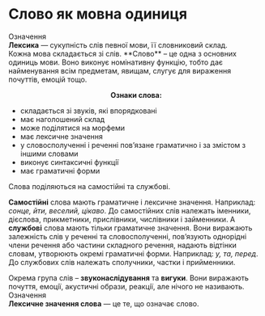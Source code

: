 # Слово як мовна одиниця

<div class="space"><div class="eoz-wrap">
<span class="eoz">Означення</span>
<div class="eoz-text">
<b>Лексика</b> — сукупнiсть слiв певної мови, її словниковий склад.
</div>
</div>
</div>

<div class="space">Кожна мова складається зi слiв. **Слово** – це одна з основних одиниць мови. Воно виконує номiнативну функцiю, тобто дає найменування всiм предметам, явищам, слугує для вираження почуттiв, емоцiй тощо.</div>

<p align="center"><b>Ознаки слова:</b></p>
<ul>
<li>складається зi звукiв, якi впорядкованi</li>
<li>має наголошений склад</li>
<li>може подiлятися на морфеми</li>
<li>має лексичне значення</li>
<li>у словосполученнi i реченнi пов’язане граматично i за змiстом з iншими словами</li>
<li>виконує синтаксичнi функцiї</li>
<li>має граматичнi форми</li>
</ul>

Слова подiляються на самостiйнi та службовi.

**Самостiйнi** слова мають граматичне i лексичне значення. Наприклад: *сонце, йти, веселий, цiкаво*. До самостiйних слiв належать iменники, дiєслова, прикметники, прислiвники, числiвники i займенники. А **cлужбовi** слова мають тiльки граматичне значення. Вони виражають залежнiсть слiв у реченнi та словосполученнi, пов’язують однорiднi члени речення або частини складного речення, надають вiдтiнки словам, утворюють окремi граматичнi форми. Наприклад: *у, та, перед*. До службових слiв належать сполучники, частки i прийменники.

<div class="space">Окрема група слiв – <b>звуконаслiдування</b> та <b>вигуки</b>. Вони виражають почуття, емоцiї, акустичнi образи, реакцiї, але нiчого не називають.</div>

<div class="space"><div class="eoz-wrap">
<span class="eoz">Означення</span>
<div class="eoz-text">
<b>Лексичне значення слова</b> — це те, що означає слово.
</div>
</div>
</div>

